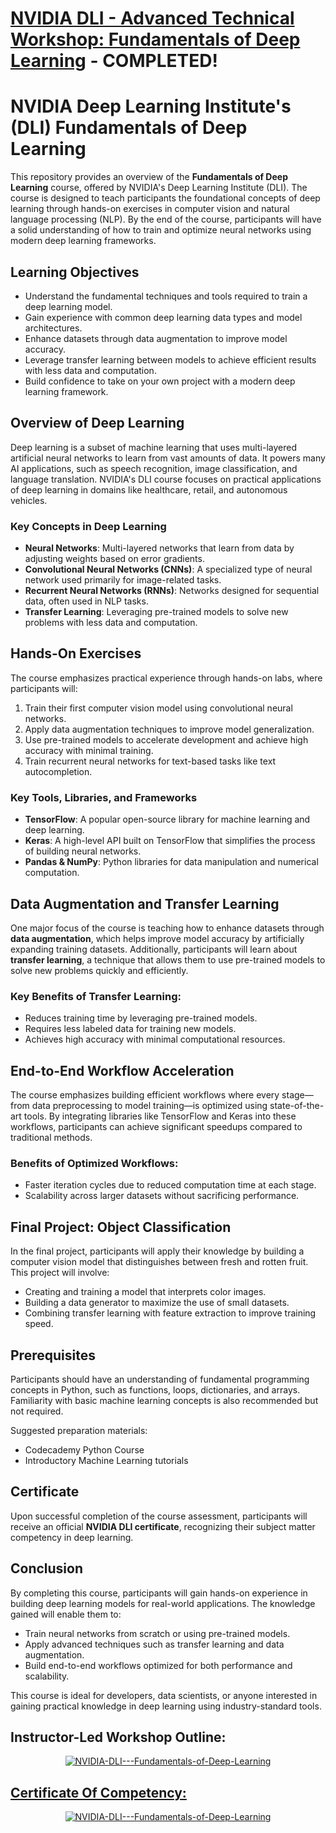 
# [NVIDIA DLI - Advanced Technical Workshop: Fundamentals of Deep Learning](https://www.nvidia.com/en-us/training/instructor-led-workshops/fundamentals-of-deep-learning) - COMPLETED!

# NVIDIA Deep Learning Institute's (DLI) Fundamentals of Deep Learning

This repository provides an overview of the **Fundamentals of Deep Learning** course, offered by NVIDIA's Deep Learning Institute (DLI). The course is designed to teach participants the foundational concepts of deep learning through hands-on exercises in computer vision and natural language processing (NLP). By the end of the course, participants will have a solid understanding of how to train and optimize neural networks using modern deep learning frameworks.

## Learning Objectives

- Understand the fundamental techniques and tools required to train a deep learning model.
- Gain experience with common deep learning data types and model architectures.
- Enhance datasets through data augmentation to improve model accuracy.
- Leverage transfer learning between models to achieve efficient results with less data and computation.
- Build confidence to take on your own project with a modern deep learning framework.

## Overview of Deep Learning

Deep learning is a subset of machine learning that uses multi-layered artificial neural networks to learn from vast amounts of data. It powers many AI applications, such as speech recognition, image classification, and language translation. NVIDIA's DLI course focuses on practical applications of deep learning in domains like healthcare, retail, and autonomous vehicles.

### Key Concepts in Deep Learning

- **Neural Networks**: Multi-layered networks that learn from data by adjusting weights based on error gradients.
- **Convolutional Neural Networks (CNNs)**: A specialized type of neural network used primarily for image-related tasks.
- **Recurrent Neural Networks (RNNs)**: Networks designed for sequential data, often used in NLP tasks.
- **Transfer Learning**: Leveraging pre-trained models to solve new problems with less data and computation.

## Hands-On Exercises

The course emphasizes practical experience through hands-on labs, where participants will:

1. Train their first computer vision model using convolutional neural networks.
2. Apply data augmentation techniques to improve model generalization.
3. Use pre-trained models to accelerate development and achieve high accuracy with minimal training.
4. Train recurrent neural networks for text-based tasks like text autocompletion.

### Key Tools, Libraries, and Frameworks

- **TensorFlow**: A popular open-source library for machine learning and deep learning.
- **Keras**: A high-level API built on TensorFlow that simplifies the process of building neural networks.
- **Pandas & NumPy**: Python libraries for data manipulation and numerical computation.

## Data Augmentation and Transfer Learning

One major focus of the course is teaching how to enhance datasets through **data augmentation**, which helps improve model accuracy by artificially expanding training datasets. Additionally, participants will learn about **transfer learning**, a technique that allows them to use pre-trained models to solve new problems quickly and efficiently.

### Key Benefits of Transfer Learning:
- Reduces training time by leveraging pre-trained models.
- Requires less labeled data for training new models.
- Achieves high accuracy with minimal computational resources.

## End-to-End Workflow Acceleration

The course emphasizes building efficient workflows where every stage—from data preprocessing to model training—is optimized using state-of-the-art tools. By integrating libraries like TensorFlow and Keras into these workflows, participants can achieve significant speedups compared to traditional methods.

### Benefits of Optimized Workflows:
- Faster iteration cycles due to reduced computation time at each stage.
- Scalability across larger datasets without sacrificing performance.

## Final Project: Object Classification

In the final project, participants will apply their knowledge by building a computer vision model that distinguishes between fresh and rotten fruit. This project will involve:

- Creating and training a model that interprets color images.
- Building a data generator to maximize the use of small datasets.
- Combining transfer learning with feature extraction to improve training speed.

## Prerequisites

Participants should have an understanding of fundamental programming concepts in Python, such as functions, loops, dictionaries, and arrays. Familiarity with basic machine learning concepts is also recommended but not required.

Suggested preparation materials:
- Codecademy Python Course
- Introductory Machine Learning tutorials

## Certificate

Upon successful completion of the course assessment, participants will receive an official **NVIDIA DLI certificate**, recognizing their subject matter competency in deep learning.

## Conclusion

By completing this course, participants will gain hands-on experience in building deep learning models for real-world applications. The knowledge gained will enable them to:

- Train neural networks from scratch or using pre-trained models.
- Apply advanced techniques such as transfer learning and data augmentation.
- Build end-to-end workflows optimized for both performance and scalability.

This course is ideal for developers, data scientists, or anyone interested in gaining practical knowledge in deep learning using industry-standard tools.

## Instructor-Led Workshop Outline:

<p style="text-align:center">
    <a href="https://www.nvidia.com/en-us/training/instructor-led-workshops/fundamentals-of-deep-learning" target="_blank">
    <img src="images/Workshop_Outline_FDL.png" alt="NVIDIA-DLI---Fundamentals-of-Deep-Learning"  />
    </a>
</p>

## [Certificate Of Competency:](https://learn.nvidia.com/certificates?id=ef77185931c546b481ba51840fdd8cfa)

<p style="text-align:center">
    <a href="https://courses.nvidia.com/certificates/ef77185931c546b481ba51840fdd8cfa/" target="_blank">
    <img src="images/CC_FDL.png" alt="NVIDIA-DLI---Fundamentals-of-Deep-Learning"  />
    </a>
</p>


